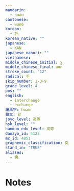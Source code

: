 ```yaml
---
mandarin:
  - huàn
cantonese:
  - wun6
korean:
  - 환
korean_native: ""
japanese:
  - KAN
japanese_nanori: ""
vietnamese:
middle_chinese_initial: ɣ
middle_chinese_final: uɑn
stroke_count: "12"
radical: 手
skip_number: 1-3-9
grade_level: 4
pos: ""
english:
  - interchange
  - exchange
羅馬字: hwam
韓文: 홤
joyo_level: 高等
hsk_level: ""
hanmun_edu_level: 高等
danayo_id: 4122
mc_id: 4851
graphemic_classification: 奐
stand_in: "TRUE"
aliases:
  - 换
---
```


# Notes
